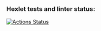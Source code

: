 ### Hexlet tests and linter status:
[![Actions Status](https://github.com/sharaendy/layout-designer-project-lvl1/workflows/hexlet-check/badge.svg)](https://github.com/sharaendy/layout-designer-project-lvl1/actions)